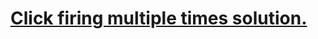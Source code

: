 # [Click firing multiple times solution.](https://stackoverflow.com/questions/14969960/jquery-click-events-firing-multiple-times)
